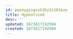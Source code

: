 ```yaml
---
id: pqseygjogxzk2bz3z183aze
title: Hypnotized
desc: ''
updated: 1673817192504
created: 1673817192504
---
```

